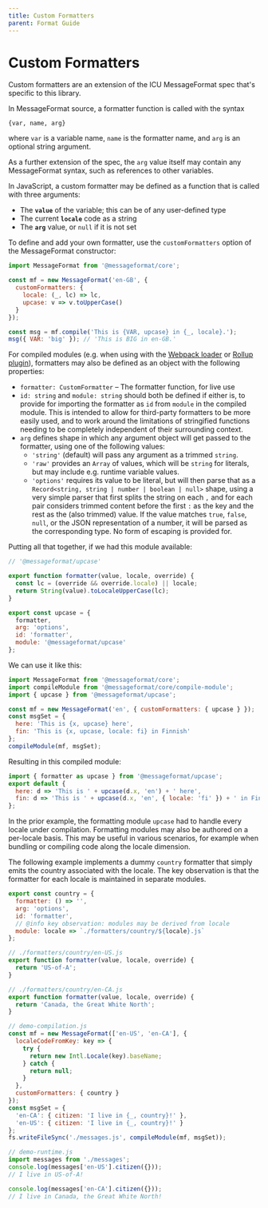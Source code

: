 ```yaml
---
title: Custom Formatters
parent: Format Guide
---
```


# Custom Formatters

Custom formatters are an extension of the ICU MessageFormat spec that's specific to this library.

In MessageFormat source, a formatter function is called with the syntax

```
{var, name, arg}
```

where `var` is a variable name, `name` is the formatter name, and `arg` is an optional string argument.

As a further extension of the spec, the `arg` value itself may contain any MessageFormat syntax, such as references to other variables.

In JavaScript, a custom formatter may be defined as a function that is called with three arguments:

- The **`value`** of the variable; this can be of any user-defined type
- The current **`locale`** code as a string
- The **`arg`** value, or `null` if it is not set

To define and add your own formatter, use the `customFormatters` option of the MessageFormat constructor:

```js
import MessageFormat from '@messageformat/core';

const mf = new MessageFormat('en-GB', {
  customFormatters: {
    locale: (_, lc) => lc,
    upcase: v => v.toUpperCase()
  }
});

const msg = mf.compile('This is {VAR, upcase} in {_, locale}.');
msg({ VAR: 'big' }); // 'This is BIG in en-GB.'
```

For compiled modules (e.g. when using with the [Webpack loader](webpack.md) or [Rollup plugin](rollup.md)),
formatters may also be defined as an object with the following properties:

- `formatter: CustomFormatter` – The formatter function, for live use
- `id: string` and `module: string` should both be defined if either is, to provide for importing the formatter as `id` from `module` in the compiled module.
  This is intended to allow for third-party formatters to be more easily used,
  and to work around the limitations of stringified functions needing to be completely independent of their surrounding context.
- `arg` defines shape in which any argument object will get passed to the formatter, using one of the following values:
  - `'string'` (default) will pass any argument as a trimmed `string`.
  - `'raw'` provides an `Array` of values, which will be `string` for literals, but may include e.g. runtime variable values.
  - `'options'` requires its value to be literal, but will then parse that as a `Record<string, string | number | boolean | null>` shape,
    using a very simple parser that first splits the string on each `,` and for each pair considers trimmed content before the first `:` as the key and the rest as the (also trimmed) value.
    If the value matches `true`, `false`, `null`, or the JSON representation of a number, it will be parsed as the corresponding type.
    No form of escaping is provided for.

Putting all that together, if we had this module available:

```js
// '@messageformat/upcase'

export function formatter(value, locale, override) {
  const lc = (override && override.locale) || locale;
  return String(value).toLocaleUpperCase(lc);
}

export const upcase = {
  formatter,
  arg: 'options',
  id: 'formatter',
  module: '@messageformat/upcase'
};
```

We can use it like this:

```js
import MessageFormat from '@messageformat/core';
import compileModule from '@messageformat/core/compile-module';
import { upcase } from '@messageformat/upcase';

const mf = new MessageFormat('en', { customFormatters: { upcase } });
const msgSet = {
  here: 'This is {x, upcase} here',
  fin: 'This is {x, upcase, locale: fi} in Finnish'
};
compileModule(mf, msgSet);
```

Resulting in this compiled module:

```js
import { formatter as upcase } from '@messageformat/upcase';
export default {
  here: d => 'This is ' + upcase(d.x, 'en') + ' here',
  fin: d => 'This is ' + upcase(d.x, 'en', { locale: 'fi' }) + ' in Finnish'
};
```

In the prior example, the formatting module `upcase` had to handle every locale
under compilation. Formatting modules may also be authored on a per-locale
basis. This may be useful in various scenarios, for example when bundling or
compiling code along the locale dimension.

The following example implements a dummy `country` formatter that simply emits
the country associated with the locale. The key observation is that the
formatter for each locale is maintained in separate modules.

```js
export const country = {
  formatter: () => '',
  arg: 'options',
  id: 'formatter',
  // @info key observation: modules may be derived from locale
  module: locale => `./formatters/country/${locale}.js`
};

// ./formatters/country/en-US.js
export function formatter(value, locale, override) {
  return 'US-of-A';
}

// ./formatters/country/en-CA.js
export function formatter(value, locale, override) {
  return 'Canada, the Great White North';
}

// demo-compilation.js
const mf = new MessageFormat(['en-US', 'en-CA'], {
  localeCodeFromKey: key => {
    try {
      return new Intl.Locale(key).baseName;
    } catch {
      return null;
    }
  },
  customFormatters: { country }
});
const msgSet = {
  'en-CA': { citizen: 'I live in {_, country}!' },
  'en-US': { citizen: 'I live in {_, country}!' }
};
fs.writeFileSync('./messages.js', compileModule(mf, msgSet));

// demo-runtime.js
import messages from './messages';
console.log(messages['en-US'].citizen({}));
// I live in US-of-A!

console.log(messages['en-CA'].citizen({}));
// I live in Canada, the Great White North!
```
